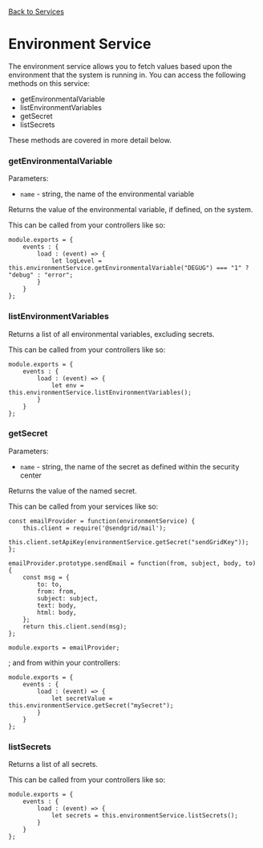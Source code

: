 [Back to Services](/documentation/services)

# Environment Service

The environment service allows you to fetch values based upon the environment that the system is running in. You can access the following methods
on this service:

* getEnvironmentalVariable
* listEnvironmentVariables
* getSecret
* listSecrets

These methods are covered in more detail below.

### getEnvironmentalVariable

Parameters:

* `name` - string, the name of the environmental variable

Returns the value of the environmental variable, if defined, on the system.

This can be called from your controllers like so:

```
module.exports = {
	events : {
		load : (event) => {
			let logLevel = this.environmentService.getEnvironmentalVariable("DEGUG") === "1" ? "debug" : "error";
		}
	}
};
```

### listEnvironmentVariables

Returns a list of all environmental variables, excluding secrets.

This can be called from your controllers like so:

```
module.exports = {
	events : {
		load : (event) => {
			let env = this.environmentService.listEnvironmentVariables();
		}
	}
};
```

### getSecret

Parameters:

* `name` - string, the name of the secret as defined within the security center

Returns the value of the named secret.

This can be called from your services like so:

```
const emailProvider = function(environmentService) {
    this.client = require('@sendgrid/mail');
    this.client.setApiKey(environmentService.getSecret("sendGridKey"));
};

emailProvider.prototype.sendEmail = function(from, subject, body, to) {
	const msg = {
		to: to,
		from: from,
		subject: subject,
		text: body,
		html: body,
    };
    return this.client.send(msg);
};

module.exports = emailProvider;
```

; and from within your controllers:

```
module.exports = {
	events : {
		load : (event) => {
			let secretValue = this.environmentService.getSecret("mySecret");
		}
	}
};
```

### listSecrets

Returns a list of all secrets.

This can be called from your controllers like so:

```
module.exports = {
	events : {
		load : (event) => {
			let secrets = this.environmentService.listSecrets();
		}
	}
};
```